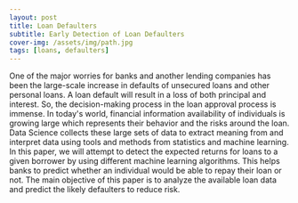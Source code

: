 ```yaml
---
layout: post
title: Loan Defaulters
subtitle: Early Detection of Loan Defaulters    
cover-img: /assets/img/path.jpg
tags: [loans, defaulters]
---
```


One of the major worries for banks and another lending companies has been the large-scale increase in defaults of unsecured loans and other personal loans. A loan default will result in a loss of both principal and interest. So, the decision-making process in the loan approval process is immense. In today's world, financial information availability of individuals is growing large which represents their behavior and the risks around the loan. Data Science collects these large sets of data to extract meaning from and interpret data using tools and methods from statistics and machine learning. In this paper, we will attempt to detect the expected returns for loans to a given borrower by using different machine learning algorithms. This helps banks to predict whether an individual would be able to repay their loan or not. The main objective of this paper is to analyze the available loan data and predict the likely defaulters to reduce risk.